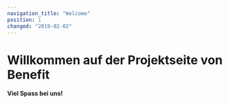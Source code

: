 ```yaml
---
navigation_title: "Welcome"
position: 1
changed: "2019-02-02"
---
```


# Willkommen auf der Projektseite von Benefit

**Viel Spass bei uns!**

